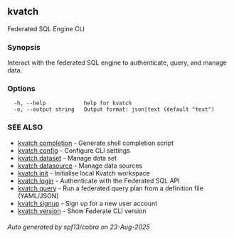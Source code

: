 ## kvatch

Federated SQL Engine CLI

### Synopsis

Interact with the federated SQL engine to authenticate, query, and manage data.

### Options

```
  -h, --help            help for kvatch
  -o, --output string   Output format: json|text (default "text")
```

### SEE ALSO

* [kvatch completion](kvatch_completion.md)	 - Generate shell completion script
* [kvatch config](kvatch_config.md)	 - Configure CLI settings
* [kvatch dataset](kvatch_dataset.md)	 - Manage data set
* [kvatch datasource](kvatch_datasource.md)	 - Manage data sources
* [kvatch init](kvatch_init.md)	 - Initialise local Kvatch workspace
* [kvatch login](kvatch_login.md)	 - Authenticate with the Federated SQL API
* [kvatch query](kvatch_query.md)	 - Run a federated query plan from a definition file (YAML/JSON)
* [kvatch signup](kvatch_signup.md)	 - Sign up for a new user account
* [kvatch version](kvatch_version.md)	 - Show Federate CLI version

###### Auto generated by spf13/cobra on 23-Aug-2025
